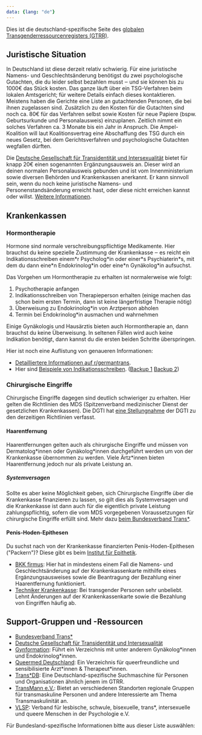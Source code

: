 ```yaml
---
data: {lang: "de"}
---
```


Dies ist die deutschland-spezifische Seite des [globalen Transgenderressourcenregisters (GTRR)](../).

## Juristische Situation

In Deutschland ist diese derzeit relativ schwierig. Für eine juristische Namens- und Geschlechtsänderung benötigst du zwei psychologische Gutachten, die du leider selbst bezahlen musst ‒ und sie können bis zu 1000€ das Stück kosten. Das ganze läuft
über ein TSG-Verfahren beim lokalen Amtsgericht; für weitere Details einfach dieses kontaktieren. Meistens haben die Gerichte eine Liste an gutachtenden Personen, die bei ihnen zugelassen sind. Zusätzlich zu den Kosten für die Gutachten sind noch ca.
80€ für das Verfahren selbst sowie Kosten für neue Papiere (bspw. Geburtsurkunde und Personalausweis) einzuplanen. Zeitlich nimmt ein solches Verfahren ca. 3 Monate bis ein Jahr in Anspruch. Die Ampel-Koalition will laut Koalitionsvertrag eine
Abschaffung des TSG durch ein neues Gesetz, bei dem Gerichtsverfahren und psychologische Gutachten wegfallen dürften.

Die [Deutsche Gesellschaft für Transidentität und Intersexualität](https://dgti.org) bietet für knapp 20€ einen sogenannten Ergänzungsausweis an. Dieser wird an deinen normalen Personalausweis gebunden und ist vom 
Innenministerium sowie diversen Behörden und Krankenkassen anerkannt. Er kann sinnvoll sein, wenn du noch keine juristische Namens- und Personenstandsänderung erreicht hast, oder diese nicht erreichen kannst oder willst.
[Weitere Informationen](https://dgti.org/ergaenzungsausweis.html).

## Krankenkassen

### Hormontherapie

Hormone sind normale verschreibungspflichtige Medikamente. Hier brauchst du keine spezielle Zustimmung der Krankenkasse ‒ es reicht ein Indikationsschreiben einem\*r Psycholog\*in oder einer\*s Psychiaterin\*s, mit dem du dann eine\*n Endokrinolog\*in oder eine\*n Gynäkolog\*in aufsuchst.

Das Vorgehen um Hormontherapie zu erhalten ist normalerweise wie folgt:

1. Psychotherapie anfangen
2. Indikationsschreiben von Therapieperson erhalten (einige machen das schon beim ersten Termin, dann ist keine längerfristige Therapie nötig)
3. Überweisung zu Endokrinolog\*in von Arztperson abholen
4. Termin bei Endokrinolog\*in ausmachen und wahrnehmen

Einige Gynäkologis und Hausärztis bieten auch Hormontherapie an, dann brauchst du keine Überweisung. In seltenen Fällen wird auch keine Indikation benötigt, dann kannst du die ersten beiden Schritte überspringen.

Hier ist noch eine Auflistung von genaueren Informationen:

* [Detailliertere Informationen auf r/germantrans](https://www.reddit.com/r/germantrans/comments/vtghnq/der_weg_zur_hormontherapie_beispiel/).
* Hier sind [Beispiele von Indikationsschreiben](https://www.reddit.com/user/dambthatpaper/comments/vtfocp/hrt_indikationsschreiben_beispiel/). ([Backup 1](https://files.catbox.moe/m2dn71.pjpg) [Backup 2](https://files.catbox.moe/pazb5x.pjpg))

### Chirurgische Eingriffe

Chirurgische Eingriffe dagegen sind deutlich schwieriger zu erhalten. Hier gelten die Richtlinien des MDS (Spitzenverband medizinischer Dienst der gesetzlichen Krankenkassen). Die DGTI hat
[eine Stellungnahme](https://dgti.org/images/pdf/dgti_stellungnahme_mds_2020.pdf) der DGTI zu den derzeitigen Richtlinien verfasst.

#### Haarentfernung

Haarentfernungen gelten auch als chirurgische Eingriffe und müssen von Dermatolog\*innen oder Gynäkolog\*innen durchgeführt werden um von der Krankenkasse übernommen zu werden. Viele Ärtz\*innen bieten Haarentfernung jedoch nur als private Leistung an.

##### Systemversagen

Sollte es aber keine Möglichkeit geben, sich Chirurgische Eingriffe über die Krankenkasse finanzieren zu lassen, so gilt dies als Systemversagen und die Krankenkasse ist dann auch für die eigentlich private Leistung zahlungspflichtig, sofern die vom MDS
vorgegebenen Voraussetzungen für chirurgische Eingriffe erfüllt sind. Mehr dazu [beim Bundesverband Trans\*](https://web.archive.org/web/20210204125329/https://www.bundesverband-trans.de/wp-content/uploads/2019/11/Praxistipps-Trans-Krankenkasse_11_ONLINE.pdf).

#### Penis-Hoden-Epithesen

Du suchst nach von der Krankenkasse finanzierten
Penis-Hoden-Epithesen ("Packern")? Diese gibt es beim [Institut für Epithetik](Schleswig-Holstein/Norderstedt).

* [BKK firmus](https://www.bkk-firmus.de): Hier hat in mindestens einem Fall die Namens- und Geschlechtsänderung auf der Krankenkassenkarte mithilfe eines Ergänzungsausweises sowie die Beantragung der Bezahlung einer Haarentfernung funktioniert.
* <a href="https://www.tk.de" rel="nofollow">Techniker Krankenkasse</a>: Bei transgender Personen sehr unbeliebt. Lehnt Änderungen auf der Krankenkassenkarte sowie die Bezahlung von Eingriffen häufig ab.

## Support-Gruppen und -Ressourcen
* [Bundesverband Trans\*](https://www.bundesverband-trans.de)
* [Deutsche Gesellschaft für Transidentität und Intersexualität](https://dgti.org)
* [Gynformation](https://www.gynformation.de/): Führt ein Verzeichnis mit unter anderem Gynäkolog\*innen und Endokrinolog\*innen.
* [Queermed Deutschland](https://queermed-deutschland.de/): Ein Verzeichnis für queerfreundliche und sensibilisierte Ärzt\*innen & Therapeut\*innen.
* [Trans\*DB](https://transdb.de): Eine Deutschland-spezifische Suchmaschine für Personen und Organisationen ähnlich jenem im GTRR.
* [TransMann e.V.](https://transmann.de): Bietet an verschiedenen Standorten regionale Gruppen für transmaskuline Personen und andere Interessierte am Thema Transmaskulinität an.
* [VLSP](https://vlsp.de): Verband für lesbische, schwule, bisexuelle, trans*, intersexuelle und queere Menschen in der Psychologie e.V.

Für Bundesland-spezifische Informationen bitte aus dieser Liste auswählen:
